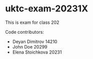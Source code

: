# uktc-exam-20231X

This is exam for class 202

Code contributors:
- Deyan Dimitrov 14210
- John Doe 20299
- Elena Stoichkova 20231 
